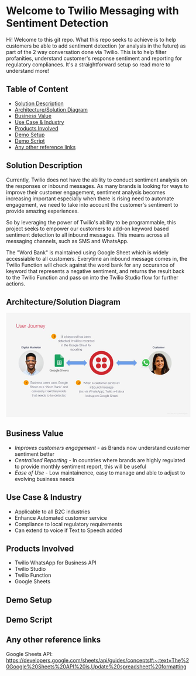 # Welcome to Twilio Messaging with Sentiment Detection

Hi! Welcome to this git repo. What this repo seeks to achieve is to help customers be able to add sentiment detection (or analysis in the future) as part of the 2 way conversation done via Twilio. This is to help filter profanities, understand customer's response sentiment and reporting for regulatory compliances. It's a straightforward setup so read more to understand more!


## Table of Content
- [Solution Description](#Solution-Description)
- [Architecture/Solution Diagram](#ArchitectureSolution-Diagram)
- [Business Value](#Business-Value)
- [Use Case & Industry](#Use-Case-Industry)
- [Products Involved](#Products-Involved)
- [Demo Setup](#Demo-Setup)
- [Demo Script](#Demo-Script)
- [Any other reference links](#Any-other-reference-links)


## Solution Description
Currently, Twilio does not have the ability to conduct sentiment analysis on the responses or inbound messages. As many brands is looking for ways to improve their customer engagement, sentiment analysis becomes increasing important especially when there is rising need to automate engagement, we need to take into account the customer's sentiment to provide amazing experiences. 

So by leveraging the power of Twilio's ability to be programmable, this project seeks to empower our customers to add-on keyword based sentiment detection to all inbound messages. This means across all messaging channels, such as SMS and WhatsApp. 

The "Word Bank" is maintained using Google Sheet which is widely accessiable to all customers. Everytime an inbound message comes in, the Twilio Function will check against the word bank for any occurance of keyword that represents a negative sentiment, and returns the result back to the Twilio Function and pass on into the Twilio Studio flow for further actions.

## Architecture/Solution Diagram
![This is an image](https://github.com/ctleow/sentimentdetection/blob/main/SolutionJourney.jpg)

## Business Value
- _Improves customers engagement_ - as Brands now understand customer sentiment better
- _Centralised Reporting_ - In countries where brands are highly regulated to provide monthly sentiment report, this will be useful
- _Ease of Use_ - Low maintainence, easy to manage and able to adjust to evolving business needs

## Use Case & Industry
- Applicable to all B2C industries
- Enhance Automated customer service 
- Compliance to local regulatory requirements
- Can extend to voice if Text to Speech added


## Products Involved
- Twilio WhatsApp for Business API
- Twilio Studio
- Twilio Function
- Google Sheets


## Demo Setup

## Demo Script

## Any other reference links
Google Sheets API: https://developers.google.com/sheets/api/guides/concepts#:~:text=The%20Google%20Sheets%20API%20is,Update%20spreadsheet%20formatting


